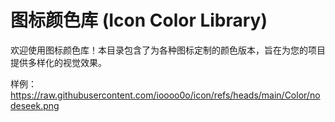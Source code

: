 # 图标颜色库 (Icon Color Library)

欢迎使用图标颜色库！本目录包含了为各种图标定制的颜色版本，旨在为您的项目提供多样化的视觉效果。


样例：https://raw.githubusercontent.com/ioooo0o/icon/refs/heads/main/Color/nodeseek.png
